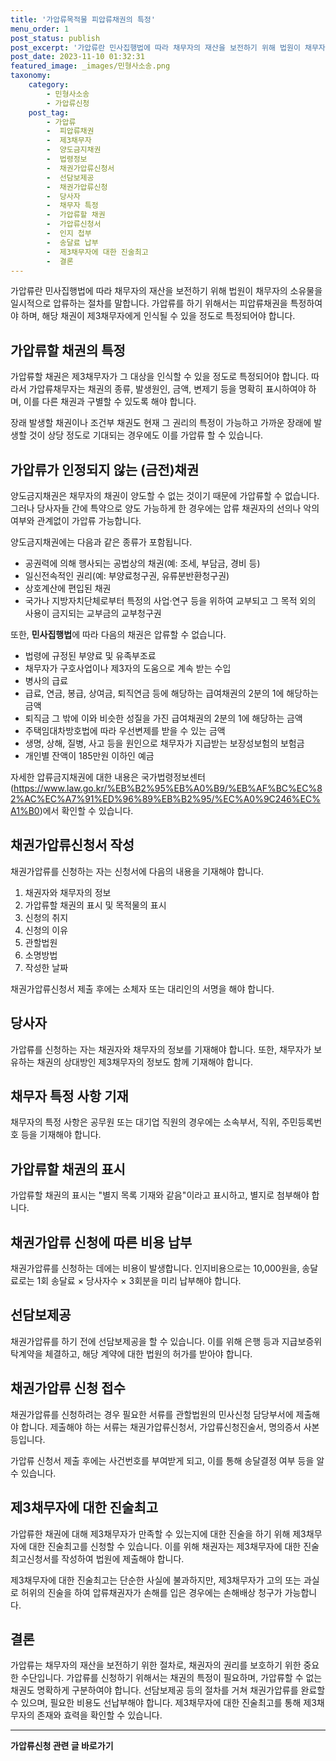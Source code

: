 ```yaml
---
title: '가압류목적물 피압류채권의 특정'
menu_order: 1
post_status: publish
post_excerpt: '가압류란 민사집행법에 따라 채무자의 재산을 보전하기 위해 법원이 채무자의 소유물을 일시적으로 압류하는 절차를 말합니다. 가압류를 하기 위해서는 피압류채권을 특정하여야 하며, 해당 채권이 제3채무자에게 인식될 수 있을 정도로 특정되어야 합니다.'
post_date: 2023-11-10 01:32:31
featured_image: _images/민형사소송.png
taxonomy:
    category:
        - 민형사소송
        - 가압류신청
    post_tag:
        - 가압류
        -  피압류채권
        -  제3채무자
        -  양도금지채권
        -  법령정보
        -  채권가압류신청서
        -  선담보제공
        -  채권가압류신청
        -  당사자
        -  채무자 특정
        -  가압류할 채권
        -  가압류신청서
        -  인지 첩부
        -  송달료 납부
        -  제3채무자에 대한 진술최고
        -  결론
---
```



가압류란 민사집행법에 따라 채무자의 재산을 보전하기 위해 법원이 채무자의 소유물을 일시적으로 압류하는 절차를 말합니다. 가압류를 하기 위해서는 피압류채권을 특정하여야 하며, 해당 채권이 제3채무자에게 인식될 수 있을 정도로 특정되어야 합니다.

## 가압류할 채권의 특정

가압류할 채권은 제3채무자가 그 대상을 인식할 수 있을 정도로 특정되어야 합니다. 따라서 가압류채무자는 채권의 종류, 발생원인, 금액, 변제기 등을 명확히 표시하여야 하며, 이를 다른 채권과 구별할 수 있도록 해야 합니다.

장래 발생할 채권이나 조건부 채권도 현재 그 권리의 특정이 가능하고 가까운 장래에 발생할 것이 상당 정도로 기대되는 경우에도 이를 가압류 할 수 있습니다.

## 가압류가 인정되지 않는 (금전)채권

양도금지채권은 채무자의 채권이 양도할 수 없는 것이기 때문에 가압류할 수 없습니다. 그러나 당사자들 간에 특약으로 양도 가능하게 한 경우에는 압류 채권자의 선의나 악의 여부와 관계없이 가압류 가능합니다.

양도금지채권에는 다음과 같은 종류가 포함됩니다.
- 공권력에 의해 행사되는 공법상의 채권(예: 조세, 부담금, 경비 등)
- 일신전속적인 권리(예: 부양료청구권, 유류분반환청구권)
- 상호계산에 편입된 채권
- 국가나 지방자치단체로부터 특정의 사업·연구 등을 위하여 교부되고 그 목적 외의 사용이 금지되는 교부금의 교부청구권

또한, **민사집행법**에 따라 다음의 채권은 압류할 수 없습니다.
- 법령에 규정된 부양료 및 유족부조료
- 채무자가 구호사업이나 제3자의 도움으로 계속 받는 수입
- 병사의 급료
- 급료, 연금, 봉급, 상여금, 퇴직연금 등에 해당하는 급여채권의 2분의 1에 해당하는 금액
- 퇴직금 그 밖에 이와 비슷한 성질을 가진 급여채권의 2분의 1에 해당하는 금액
- 주택임대차방호법에 따라 우선변제를 받을 수 있는 금액
- 생명, 상해, 질병, 사고 등을 원인으로 채무자가 지급받는 보장성보험의 보험금
- 개인별 잔액이 185만원 이하인 예금

자세한 압류금지채권에 대한 내용은 국가법령정보센터(https://www.law.go.kr/%EB%B2%95%EB%A0%B9/%EB%AF%BC%EC%82%AC%EC%A7%91%ED%96%89%EB%B2%95/%EC%A0%9C246%EC%A1%B0)에서 확인할 수 있습니다.

## 채권가압류신청서 작성

채권가압류를 신청하는 자는 신청서에 다음의 내용을 기재해야 합니다.
1. 채권자와 채무자의 정보
2. 가압류할 채권의 표시 및 목적물의 표시
3. 신청의 취지
4. 신청의 이유
5. 관할법원
6. 소명방법
7. 작성한 날짜

채권가압류신청서 제출 후에는 소체자 또는 대리인의 서명을 해야 합니다.

## 당사자

가압류를 신청하는 자는 채권자와 채무자의 정보를 기재해야 합니다. 또한, 채무자가 보유하는 채권의 상대방인 제3채무자의 정보도 함께 기재해야 합니다.

## 채무자 특정 사항 기재

채무자의 특정 사항은 공무원 또는 대기업 직원의 경우에는 소속부서, 직위, 주민등록번호 등을 기재해야 합니다.

## 가압류할 채권의 표시

가압류할 채권의 표시는 "별지 목록 기재와 같음"이라고 표시하고, 별지로 첨부해야 합니다.

## 채권가압류 신청에 따른 비용 납부

채권가압류를 신청하는 데에는 비용이 발생합니다. 인지비용으로는 10,000원을, 송달료로는 1회 송달료 × 당사자수 × 3회분을 미리 납부해야 합니다.

## 선담보제공

채권가압류를 하기 전에 선담보제공을 할 수 있습니다. 이를 위해 은행 등과 지급보증위탁계약을 체결하고, 해당 계약에 대한 법원의 허가를 받아야 합니다.

## 채권가압류 신청 접수

채권가압류를 신청하려는 경우 필요한 서류를 관할법원의 민사신청 담당부서에 제출해야 합니다. 제출해야 하는 서류는 채권가압류신청서, 가압류신청진술서, 명의증서 사본 등입니다.

가압류 신청서 제출 후에는 사건번호를 부여받게 되고, 이를 통해 송달결정 여부 등을 알 수 있습니다.

## 제3채무자에 대한 진술최고

가압류한 채권에 대해 제3채무자가 만족할 수 있는지에 대한 진술을 하기 위해 제3채무자에 대한 진술최고를 신청할 수 있습니다. 이를 위해 채권자는 제3채무자에 대한 진술최고신청서를 작성하여 법원에 제출해야 합니다.

제3채무자에 대한 진술최고는 단순한 사실에 불과하지만, 제3채무자가 고의 또는 과실로 허위의 진술을 하여 압류채권자가 손해를 입은 경우에는 손해배상 청구가 가능합니다.

## 결론

가압류는 채무자의 재산을 보전하기 위한 절차로, 채권자의 권리를 보호하기 위한 중요한 수단입니다. 가압류를 신청하기 위해서는 채권의 특정이 필요하며, 가압류할 수 없는 채권도 명확하게 구분하여야 합니다. 선담보제공 등의 절차를 거쳐 채권가압류를 완료할 수 있으며, 필요한 비용도 선납부해야 합니다. 제3채무자에 대한 진술최고를 통해 제3채무자의 존재와 효력을 확인할 수 있습니다.
<!-- wp:separator -->
<hr class="wp-block-separator has-alpha-channel-opacity"/>
<!-- /wp:separator -->

<!-- wp:group {"backgroundColor":"base","layout":{"type":"constrained"}} -->
<div class="wp-block-group has-base-background-color has-background"><!-- wp:paragraph {"align":"center","fontSize":"medium"} -->
<p class="has-text-align-center has-large-font-size"><strong>가압류신청 관련 글 바로가기</strong></p>
<!-- /wp:paragraph -->


<!-- wp:latest-posts
{"categories":[{"id":14445,"count":19,"description":"","link":"https://uknowlaw.com/category/%ea%b0%80%ec%95%95%eb%a5%98%ec%8b%a0%ec%b2%ad/","name":"가압류신청","slug":"가압류신청","taxonomy":"category","parent":0,"meta":[],"_links":{"self":[{"href":"https://uknowlaw.com/wp-json/wp/v2/categories/14445"}],"collection":[{"href":"https://uknowlaw.com/wp-json/wp/v2/categories"}],"about":[{"href":"https://uknowlaw.com/wp-json/wp/v2/taxonomies/category"}],"wp:post_type":[{"href":"https://uknowlaw.com/wp-json/wp/v2/posts?categories=14445"}],"curies":[{"name":"wp","href":"https://api.w.org/{rel}","templated":true}]}}],"postsToShow":100,"excerptLength":28,"postLayout":"grid","columns":2,"featuredImageAlign":"left","featuredImageSizeSlug":"large","fontSize":"small"} /--></div>
<!-- /wp:group -->